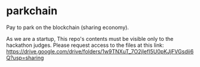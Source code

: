 # parkchain
Pay to park on the blockchain (sharing economy).

As we are a startup, This repo's contents must be visible only to the hackathon judges. Please request access to the files at this link: https://drive.google.com/drive/folders/1w9TNXuT_7O2jIefI5U0pKJjFVGsdii6Q?usp=sharing
